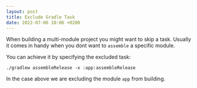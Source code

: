 ```yaml
---
layout: post
title: Exclude Gradle Task
date: 2022-07-06 10:06 +0200
---
```


When building a multi-module project you might want to skip a task.
Usually it comes in handy when you dont want to `assemble` a specific module.

You can achieve it by specifying the excluded task:

```
./gradlew assembleRelease -x :app:assembleRelease
```

In the case above we are excluding the module `app` from building.

